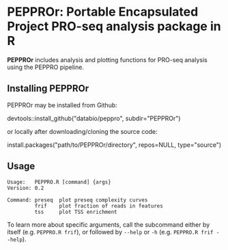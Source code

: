 # PEPPROr: Portable Encapsulated Project PRO-seq analysis package in R

**PEPPROr** includes analysis and plotting functions for PRO-seq analysis using the PEPPRO pipeline.

## Installing PEPPROr
PEPPROr may be installed from Github:

devtools::install_github("databio/peppro", subdir="PEPPROr")

or locally after downloading/cloning the source code:

install.packages("path/to/PEPPROr/directory", repos=NULL, type="source")

## Usage
```
Usage:   PEPPRO.R [command] {args}
Version: 0.2

Command: preseq	 plot preseq complexity curves
	     frif	 plot fraction of reads in features
	     tss	 plot TSS enrichment
```

To learn more about specific arguments, call the subcommand either by itself (e.g. `PEPPRO.R frif`), or followed by `--help` or `-h` (e.g. `PEPPRO.R frif --help`).

